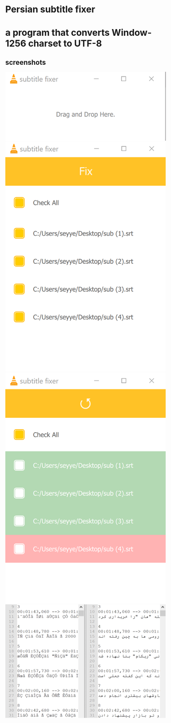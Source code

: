 # Persian subtitle fixer
a program that converts Window-1256 charset to UTF-8
=======
## screenshots
<img src="/screenshots/screenshot1.png" style="display:inline;height:100;width:200;" />
<img src="/screenshots/screenshot2.png" style="display:inline;height:300;width:200;" />
<img src="/screenshots/screenshot3.png" style="display:inline;height:300;width:200;" />
<img src="/screenshots/screenshot4.png" style="display:inline;height:200;width:200;" />



